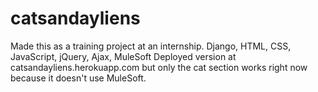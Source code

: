 # catsandayliens
Made this as a training project at an internship.
Django, HTML, CSS, JavaScript, jQuery, Ajax, MuleSoft
Deployed version at catsandayliens.herokuapp.com but only the cat section works right now because it doesn't use MuleSoft.
